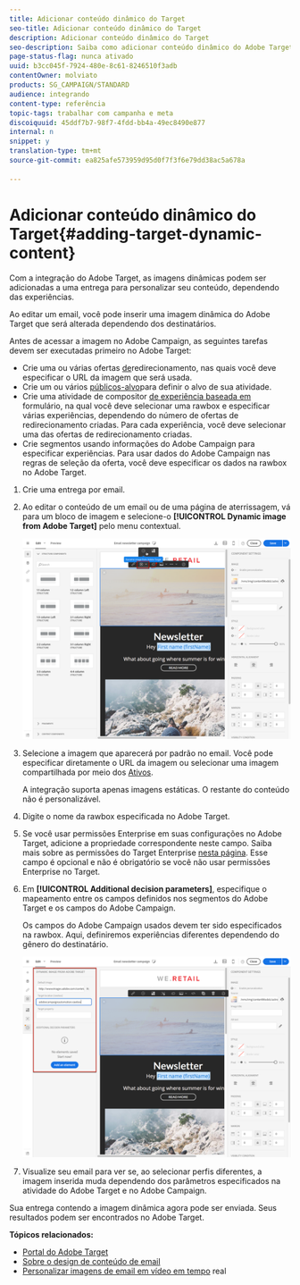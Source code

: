 ```yaml
---
title: Adicionar conteúdo dinâmico do Target
seo-title: Adicionar conteúdo dinâmico do Target
description: Adicionar conteúdo dinâmico do Target
seo-description: Saiba como adicionar conteúdo dinâmico do Adobe Target em uma de suas entregas do Adobe Campaign.
page-status-flag: nunca ativado
uuid: b3cc045f-7924-480e-8c61-8246510f3adb
contentOwner: molviato
products: SG_CAMPAIGN/STANDARD
audience: integrando
content-type: referência
topic-tags: trabalhar com campanha e meta
discoiquuid: 45ddf7b7-98f7-4fdd-bb4a-49ec8490e877
internal: n
snippet: y
translation-type: tm+mt
source-git-commit: ea825afe573959d95d0f7f3f6e79dd38ac5a678a

---
```



# Adicionar conteúdo dinâmico do Target{#adding-target-dynamic-content}

Com a integração do Adobe Target, as imagens dinâmicas podem ser adicionadas a uma entrega para personalizar seu conteúdo, dependendo das experiências.

Ao editar um email, você pode inserir uma imagem dinâmica do Adobe Target que será alterada dependendo dos destinatários.

Antes de acessar a imagem no Adobe Campaign, as seguintes tarefas devem ser executadas primeiro no Adobe Target:

* Crie uma ou várias ofertas [de](https://docs.adobe.com/content/help/en/target/using/experiences/offers/offer-redirect.html)redirecionamento, nas quais você deve especificar o URL da imagem que será usada.
* Crie um ou vários [públicos-alvo](https://marketing.adobe.com/resources/help/en_US/target/ov/c_about_segments.html)para definir o alvo de sua atividade.
* Crie uma atividade de compositor [de experiência baseada em](https://marketing.adobe.com/resources/help/en_US/target/target/t_form_experience_composer.html) formulário, na qual você deve selecionar uma rawbox e especificar várias experiências, dependendo do número de ofertas de redirecionamento criadas. Para cada experiência, você deve selecionar uma das ofertas de redirecionamento criadas.
* Crie segmentos usando informações do Adobe Campaign para especificar experiências. Para usar dados do Adobe Campaign nas regras de seleção da oferta, você deve especificar os dados na rawbox no Adobe Target.

1. Crie uma entrega por email.
1. Ao editar o conteúdo de um email ou de uma página de aterrissagem, vá para um bloco de imagem e selecione-o **[!UICONTROL Dynamic image from Adobe Target]** pelo menu contextual.

   ![](assets/tar_insert_dynamic_image.png)

1. Selecione a imagem que aparecerá por padrão no email. Você pode especificar diretamente o URL da imagem ou selecionar uma imagem compartilhada por meio dos [Ativos](../../integrating/using/working-with-campaign-and-assets-core-service.md).

   A integração suporta apenas imagens estáticas. O restante do conteúdo não é personalizável.

1. Digite o nome da rawbox especificada no Adobe Target.
1. Se você usar permissões Enterprise em suas configurações no Adobe Target, adicione a propriedade correspondente neste campo. Saiba mais sobre as permissões do Target Enterprise [nesta página](https://marketing.adobe.com/resources/help/en_US/target/target/properties-overview.html). Esse campo é opcional e não é obrigatório se você não usar permissões Enterprise no Target.
1. Em **[!UICONTROL Additional decision parameters]**, especifique o mapeamento entre os campos definidos nos segmentos do Adobe Target e os campos do Adobe Campaign.

   Os campos do Adobe Campaign usados devem ter sido especificados na rawbox. Aqui, definiremos experiências diferentes dependendo do gênero do destinatário.

   ![](assets/tar_additional_decisionning_parameters.png)

1. Visualize seu email para ver se, ao selecionar perfis diferentes, a imagem inserida muda dependendo dos parâmetros especificados na atividade do Adobe Target e no Adobe Campaign.

Sua entrega contendo a imagem dinâmica agora pode ser enviada. Seus resultados podem ser encontrados no Adobe Target.

**Tópicos relacionados:**

* [Portal do Adobe Target](https://marketing.adobe.com/resources/help/en_US/target/a4t/c_campaign_and_target.html)
* [Sobre o design de conteúdo de email](../../designing/using/overview.md)
* [Personalizar imagens de email em vídeo em tempo](https://helpx.adobe.com/marketing-cloud/how-to/email-marketing.html) real

